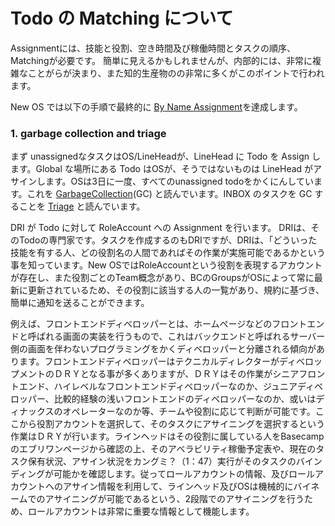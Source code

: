 Todo の Matching について
=================================================================
Assignmentには、技能と役割、空き時間及び稼働時間とタスクの順序、Matchingが必要です。
簡単に見えるかもしれませんが、内部的には、非常に複雑なことがらが決まり、また知的生産物のの非常に多くがこのポイントで行われます。

New OS では以下の手順で最終的に [By Name Assignment](/OS/Assigner/AssignbynameAndTodo.md)を達成します。

### 1. garbage collection and triage
まず unassignedなタスクはOS/LineHeadが、LineHead に Todo を Assign します。Global な場所にある Todo はOSが、そうではないものは LineHead がアサインします。OSは3日に一度、すべてのunassigned todoをかくにんしています。これを [GarbageCollection](/OS/Assigner/GarbageCollection.md)(GC) と読んでいます。INBOX のタスクを GC することを [Triage](/Workflow/Tasking) と読んでいます。

DRI が Todo に対して RoleAccount への Assignment を行います。
DRIは、そのTodoの専門家です。タスクを作成するのもDRIですが、DRIは、「どういった技能を有する人、どの役割名の人間であればその作業が実施可能であるかという事を知っています。New OSではRoleAccountという役割を表現するアカウントが存在し、また役割ごとのTeam概念があり、BCのGroupsがOSによって常に最新に更新されているため、その役割に該当する人の一覧があり、規約に基づき、簡単に通知を送ることができます。


例えば、フロントエンドディベロッパーとは、ホームページなどのフロントエンドと呼ばれる画面の実装を行うもので、これはバックエンドと呼ばれるサーバー側の画面を伴わないプログラミングをかくディベロッパーと分離される傾向があります。フロントエンドディベロッパーはテクニカルディレクターがディベロップメントのＤＲＹとなる事が多くありますが、ＤＲＹはその作業がシニアフロントエンド、ハイレベルなフロントエンドディベロッパーなのか、ジュニアディベロッパー、比較的経験の浅いフロントエンドのディベロッパーなのか、或いはディナックスのオペレーターなのか等、チームや役割に応じて判断が可能です。ここから役割アカウントを選択して、そのタスクにアサイニングを選択するという作業はＤＲＹが行います。ラインヘッドはその役割に属している人をBasecampのエブリワンページから確認の上、そのアベラビリティ稼働予定表や、現在のタスク保有状況、アサイン状況をカングミ？（1：47）実行がそのタスクのバインディングが可能かを確認します。従ってロールアカウントの情報、及びロールアカウントへのアサイン情報を利用して、ラインヘッド及びOSは機械的にバイネームでのアサイニングが可能であるという、2段階でのアサイニングを行うため、ロールアカウントは非常に重要な情報として機能します。
